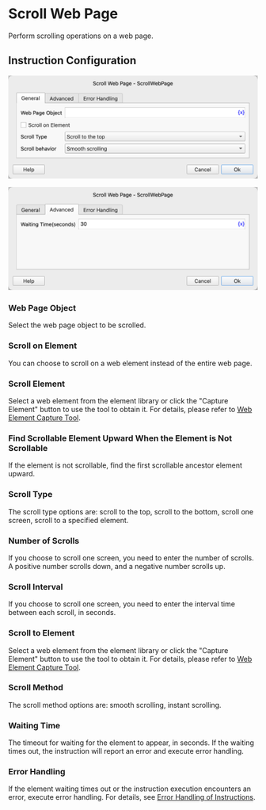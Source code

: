 # Scroll Web Page

Perform scrolling operations on a web page.

## Instruction Configuration

![General Configuration Dialog for Scrolling Web Page](scroll_web_page_general_config.png)

![Advanced Configuration Dialog for Scrolling Web Page](scroll_web_page_advanced_config.png)

### Web Page Object

Select the web page object to be scrolled.

### Scroll on Element

You can choose to scroll on a web element instead of the entire web page.

### Scroll Element

Select a web element from the element library or click the "Capture Element" button to use the tool to obtain it. For details, please refer to [Web Element Capture Tool](../../../manual/web_element_capture_tool.md).

### Find Scrollable Element Upward When the Element is Not Scrollable

If the element is not scrollable, find the first scrollable ancestor element upward.

### Scroll Type

The scroll type options are: scroll to the top, scroll to the bottom, scroll one screen, scroll to a specified element.

### Number of Scrolls

If you choose to scroll one screen, you need to enter the number of scrolls. A positive number scrolls down, and a negative number scrolls up.

### Scroll Interval

If you choose to scroll one screen, you need to enter the interval time between each scroll, in seconds.

### Scroll to Element

Select a web element from the element library or click the "Capture Element" button to use the tool to obtain it. For details, please refer to [Web Element Capture Tool](../../../manual/web_element_capture_tool.md).

### Scroll Method

The scroll method options are: smooth scrolling, instant scrolling.

### Waiting Time

The timeout for waiting for the element to appear, in seconds. If the waiting times out, the instruction will report an error and execute error handling.

### Error Handling

If the element waiting times out or the instruction execution encounters an error, execute error handling. For details, see [Error Handling of Instructions](../../../manual/error_handling.md).
